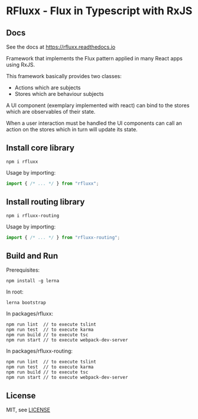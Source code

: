 RFluxx - Flux in Typescript with RxJS
============================

## Docs

See the docs at https://rfluxx.readthedocs.io

Framework that implements the Flux pattern applied in many React apps using RxJS.

This framework basically provides two classes:
- Actions which are subjects
- Stores which are behaviour subjects

A UI component (exemplary implemented with react) can bind to the stores which are observables of their state.

When a user interaction must be handled the UI components can call an action on the stores which in turn will update its state.

## Install core library

    npm i rfluxx

Usage by importing:

```typescript
import { /* ... */ } from "rfluxx";
```

## Install routing library

    npm i rfluxx-routing

Usage by importing:

```typescript
import { /* ... */ } from "rfluxx-routing";
```

## Build and Run

Prerequisites:

    npm install -g lerna

In root:

    lerna bootstrap

In packages/rfluxx:

    npm run lint  // to execute tslint
    npm run test  // to execute karma
    npm run build // to execute tsc
    npm run start // to execute webpack-dev-server

In packages/rfluxx-routing:

    npm run lint  // to execute tslint
    npm run test  // to execute karma
    npm run build // to execute tsc
    npm run start // to execute webpack-dev-server

## License

MIT, see [LICENSE](LICENSE.MD)
